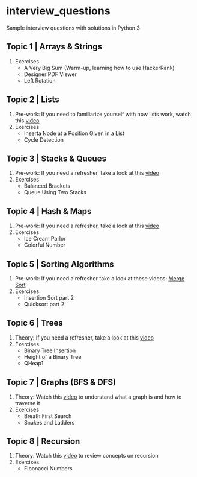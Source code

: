 # interview_questions
Sample interview questions with solutions in Python 3

## Topic 1 | Arrays & Strings
1. Exercises
    - A Very Big Sum (Warm-up, learning how to use HackerRank)
    - Designer PDF Viewer
    - Left Rotation
## Topic 2 | Lists
1. Pre-work: If you need to familiarize yourself with how lists work, watch this [video](https://www.youtube.com/watch?v=njTh_OwMljA])
2. Exercises
    - Inserta Node at a Position Given in a List
    - Cycle Detection
## Topic 3 | Stacks & Queues
1. Pre-work: If you need a refresher, take a look at this [video](https://www.youtube.com/watch?v=wjI1WNcIntg) 
2. Exercises
    - Balanced Brackets
    - Queue Using Two Stacks
## Topic 4 | Hash & Maps
1. Pre-work: If you need a refresher, take a look at this [video](https://www.youtube.com/watch?v=shs0KM3wKv8)
2. Exercises
    - Ice Cream Parlor
    - Colorful Number
## Topic 5 | Sorting Algorithms
1. Pre-work: If you need a refresher take a look at these videos: [Merge Sort](https://www.youtube.com/watch?v=KF2j-9iSf4Q)
2. Exercises
    - Insertion Sort part 2 
    - Quicksort part 2
## Topic 6 | Trees
1. Theory: If you need a refresher, take a look at this [video](https://www.youtube.com/watch?v=oSWTXtMglKE&t=138s) 
2. Exercises
    - Binary Tree Insertion
    - Height of a Binary Tree
    - QHeap1
## Topic 7 | Graphs (BFS & DFS)
1. Theory: Watch this [video](https://www.youtube.com/watch?v=zaBhtODEL0w) to understand what a graph is and how to traverse it
2. Exercises
    - Breath First Search
    - Snakes and Ladders
## Topic 8 | Recursion
1. Theory: Watch this [video](https://www.youtube.com/watch?v=KEEKn7Me-ms) to review concepts on recursion
2. Exercises
    - Fibonacci Numbers
